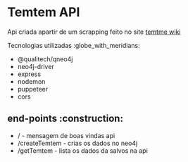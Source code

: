 <h1>Temtem API </h1>

Api criada apartir de um scrapping feito no site [temtme wiki](https://temtem.gamepedia.com/Temtem_Wiki)

<p>Tecnologias utilizadas :globe_with_meridians:  </p>

* @qualitech/qneo4j
* neo4j-driver
* express
* nodemon
* puppeteer
* cors

<h2> end-points :construction: </h2>

* / - mensagem de boas vindas api
* /createTemtem - crias os dados no neo4j
* /getTemtem - lista os dados da salvos na api